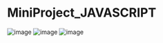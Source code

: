# MiniProject_JAVASCRIPT
![image](https://github.com/RaghulR238/MiniProject_JAVASCRIPT/assets/123478701/9953dbcc-bcce-47cf-9ea1-81b54d51e09d)
![image](https://github.com/RaghulR238/MiniProject_JAVASCRIPT/assets/123478701/7278e4ba-d5de-43a6-8078-09742317d568)
![image](https://github.com/RaghulR238/MiniProject_JAVASCRIPT/assets/123478701/be5d1c9d-17ce-44b7-a39d-1050ac2be1de)
